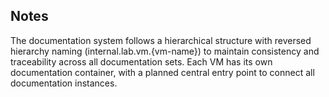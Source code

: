 
## Notes
The documentation system follows a hierarchical structure with reversed hierarchy
naming (internal.lab.vm.{vm-name}) to maintain consistency and traceability across
all documentation sets. Each VM has its own documentation container, with a
planned central entry point to connect all documentation instances.

